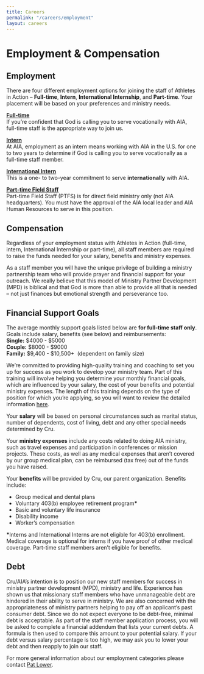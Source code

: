 ```yaml
---
title: Careers
permalink: "/careers/employment"
layout: careers
---
```


<h1 class="p1">Employment &amp; Compensation</h1><h2>Employment</h2><p class="p2">There are four different employment options for joining the staff of Athletes in Action &ndash; <b>Full-time</b>, <b>Intern</b>, <b>International Internship</b>, and <b>Part-time</b><span class="s1">. Your placement will be based on your preferences and ministry needs.</span></p><p class="p2"><a href="/careers/full-time"><strong>Full-time</strong></a><span class="s2"><br /> </span>If you&rsquo;re confident that God is calling you to serve vocationally with AIA, full-time staff is the appropriate way to join us.</p><p class="p2"><a href="/careers/intern"><strong>Intern</strong></a><span class="s2"><br /> </span>At AIA, employment as an intern means working with AIA in the U.S. for one to two years to determine if God is calling you to serve vocationally as a full-time staff member<span class="s1">.</span></p><p class="p2"><a href="/careers/internationalinternship"><strong>International Intern</strong></a><br />This is a one-<span class="s3"> </span>to two-year commitment to serve <strong>internationally</strong> with AIA<span class="s1">.</span></p><p class="p2"><a href="/careers/part-time-field-staff"><strong>Part-time Field Staff</strong><span class="s2"><br /> </span></a>Part-time Field Staff (PTFS) is for direct field ministry only (not AIA headquarters). You must have the approval of the AIA local leader and AIA Human Resources to serve in this position<span class="s1">.</span></p><p class="p1"></p><h2 class="p2">Compensation</h2><p class="p1"></p><p class="p2">Regardless of your employment status with Athletes in Action (full-time<span class="s1">,</span> intern, International Internship or part-time), all staff members are required to raise the funds needed for your salary, benefits and ministry expenses.&nbsp;</p><p class="p3"></p><p class="p2">As a staff member you will have the unique privilege of building a ministry partnership team who will provide prayer and financial support for your outreach. We really believe that this model of Ministry Partner Development (MPD) is biblical and that God is more than able to provide all that is needed &ndash; not just finances but emotional strength and perseverance too.&nbsp;</p><p class="p3"></p><h2 class="MsoNormal">Financial Support Goals</h2><p class="MsoNormal">The average monthly support goals listed below are <strong>for full-time staff only</strong>. Goals include salary, benefits (see below) and reimbursements:<br /><strong>Single:</strong> $4000 - $5000<br /><strong>Couple:</strong> $8000 - $9000<br /><strong>Family:</strong> $9,400 - $10,500+&nbsp; (dependent on family size)</p><p class="MsoNormal">We&rsquo;re committed to providing high-quality training and coaching to set you up for success as you work to develop your ministry team. Part of this training will involve helping you determine your monthly financial goals, which are influenced by your salary, the cost of your benefits and potential ministry expenses. The length of this training depends on the type of position for which you&rsquo;re applying, so you will want to review the detailed information <a href="/careers/apply">here</a>.</p><p class="p3"></p><p class="p2">Your <b>salary</b> will be based on personal circumstances such as marital status, number of dependents, cost of living, debt and any other special needs determined by Cru.&nbsp;</p><p class="p3"></p><p class="p2">Your <b>ministry expenses</b> include any costs related to doing AIA ministry, such as travel expenses and participation in conferences or mission projects. These costs, as well as any medical expenses that aren&rsquo;t covered by our group medical plan, can be reimbursed (tax free) out of the funds you have raised.&nbsp;</p><p class="p3"></p><p class="p2">Your <b>benefits</b> will be provided by Cru, our parent organization. Benefits include:</p><ul class="ul1"><li class="li2">Group medical and dental plans</li><li class="li2">Voluntary 403(b) employee retirement program<b>*</b></li><li class="li2">Basic and voluntary life insurance</li><li class="li2">Disability income</li><li class="li2">Worker&rsquo;s compensation</li></ul><p class="p1"></p><p class="p2"><b>*</b>Interns and International Interns are not eligible for 403(b) enrollment. Medical coverage is optional for interns if you have proof of other medical coverage. Part-time staff members aren&rsquo;t eligible for benefits.&nbsp;</p><h2>Debt&nbsp;</h2><p>Cru/AIA&rsquo;s intention is to position our new staff members for success in ministry partner development (MPD), ministry and life. Experience has shown us that missionary staff members who have unmanageable debt are hindered in their ability to serve in ministry. We are also concerned with the appropriateness of ministry partners helping to pay off an applicant&rsquo;s past consumer debt. Since we do not expect everyone to be debt-free, minimal debt is acceptable. As part of the staff member application process, you will be asked to complete a financial addendum that lists your current debts. A formula is then used to compare this amount to your potential salary. If your debt versus salary percentage is too high, we may ask you to lower your debt and then reapply to join our staff.</p><p></p><p><span>For more general information about our employment categories please contact<span>&nbsp;</span></span><a href="mailto:pat.lower@athletesinaction.org">Pat Lower</a><span>.</span></p>